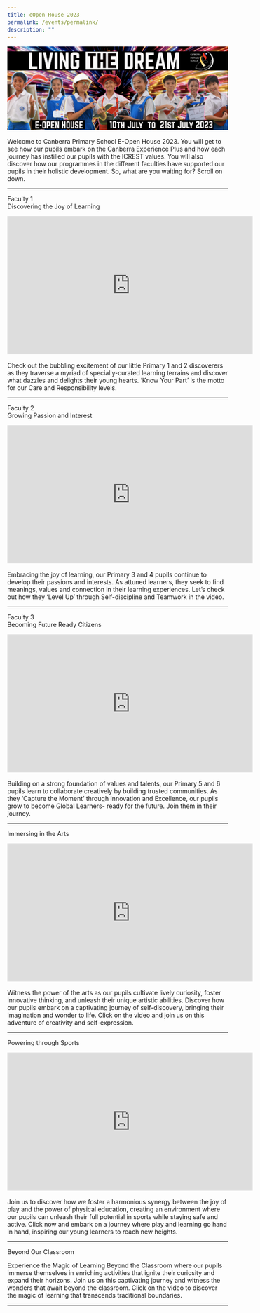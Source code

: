 ```yaml
---
title: eOpen House 2023
permalink: /events/permalink/
description: ""
---
```

![](/images/living%20the%20dream.png)

Welcome to Canberra Primary School E-Open House 2023. You will get to see how our pupils embark on the Canberra Experience Plus and how each journey has instilled our pupils with the ICREST values. You will also discover how our programmes in the different faculties have supported our pupils in their holistic development. So, what are you waiting for? Scroll on down.<br>
_________________________________________________________

Faculty 1<br>
Discovering the Joy of Learning

<iframe allowfullscreen="" allow="accelerometer; autoplay; clipboard-write; encrypted-media; gyroscope; picture-in-picture; web-share" frameborder="0" title="YouTube video player" src="https://www.youtube.com/embed/OXQFmIkn0I4" height="315" width="560"></iframe>

Check out the bubbling excitement of our little Primary 1 and 2 discoverers as they traverse a myriad of specially-curated learning terrains and discover what dazzles and delights their young hearts. ‘Know Your Part’ is the motto for our Care and Responsibility levels.<br>
_________________________________________________________

Faculty 2 <br>
Growing Passion and Interest

<iframe allowfullscreen="" allow="accelerometer; autoplay; clipboard-write; encrypted-media; gyroscope; picture-in-picture; web-share" frameborder="0" title="YouTube video player" src="https://www.youtube.com/embed/l7OP_-fMMms" height="315" width="560"></iframe>

Embracing the joy of learning, our Primary 3 and 4 pupils continue to develop their passions and interests. As attuned learners, they seek to find meanings, values and connection in their learning experiences. Let’s check out how they ‘Level Up’ through Self-discipline and Teamwork in the video.<br>
_________________________________________________________

Faculty 3<br>
Becoming Future Ready Citizens

<iframe allowfullscreen="" allow="accelerometer; autoplay; clipboard-write; encrypted-media; gyroscope; picture-in-picture; web-share" frameborder="0" title="YouTube video player" src="https://www.youtube.com/embed/pqNEUebtCEg" height="315" width="560"></iframe>

Building on a strong foundation of values and talents, our Primary 5 and 6 pupils learn to collaborate creatively by building trusted communities. As they ‘Capture the Moment’ through Innovation and Excellence, our pupils grow to become Global Learners- ready for the future. Join them in their journey.<br>
_________________________________________________________

Immersing in the Arts

<iframe allowfullscreen="" allow="accelerometer; autoplay; clipboard-write; encrypted-media; gyroscope; picture-in-picture; web-share" frameborder="0" title="YouTube video player" src="https://www.youtube.com/embed/It1m-LPtc4k" height="315" width="560"></iframe>

Witness the power of the arts as our pupils cultivate lively curiosity, foster innovative thinking, and unleash their unique artistic abilities. Discover how our pupils embark on a captivating journey of self-discovery, bringing their imagination and wonder to life. Click on the video and join us on this adventure of creativity and self-expression.<br>
_________________________________________________________

Powering through Sports

<iframe allowfullscreen="" allow="accelerometer; autoplay; clipboard-write; encrypted-media; gyroscope; picture-in-picture; web-share" frameborder="0" title="YouTube video player" src="https://www.youtube.com/embed/VmxHhMcBuTc" height="315" width="560"></iframe>

Join us to discover how we foster a harmonious synergy between the joy of play and the power of physical education, creating an environment where our pupils can unleash their full potential in sports while staying safe and active. Click now and embark on a journey where play and learning go hand in hand, inspiring our young learners to reach new heights.<br>
_________________________________________________________

Beyond Our Classroom


Experience the Magic of Learning Beyond the Classroom where our pupils immerse themselves in enriching activities that ignite their curiosity and expand their horizons. Join us on this captivating journey and witness the wonders that await beyond the classroom. Click on the video to discover the magic of learning that transcends traditional boundaries.<br>
_________________________________________________________